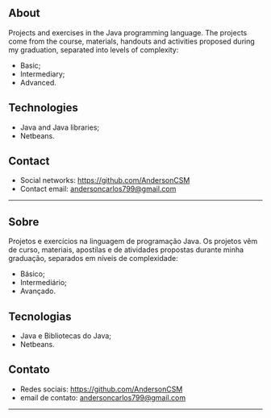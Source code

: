 ## About
Projects and exercises in the Java programming language. The projects come from the course, materials, handouts and activities proposed during my graduation, separated into levels of complexity:
- Basic;
- Intermediary;
- Advanced.

## Technologies
- Java and Java libraries;
- Netbeans.

## Contact
- Social networks: https://github.com/AndersonCSM
- Contact email: andersoncarlos799@gmail.com

---
## Sobre
Projetos e exercícios na linguagem de programação Java. Os projetos vêm de curso, materiais, apostilas e de atividades propostas durante minha graduação, separados em níveis de complexidade:
- Básico;
- Intermediário;
- Avançado.

## Tecnologias
- Java e Bibliotecas do Java;
- Netbeans.

## Contato
- Redes sociais: https://github.com/AndersonCSM
- email de contato: andersoncarlos799@gmail.com

---
